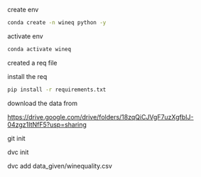create env
```bash
conda create -n wineq python -y
```

activate env
```bash
conda activate wineq
```

created a req file

install the req
```bash
pip install -r requirements.txt
```

download the data from

https://drive.google.com/drive/folders/18zqQiCJVgF7uzXgfbIJ-04zgz1ItNfF5?usp=sharing

git init

dvc init

dvc add data_given/winequality.csv